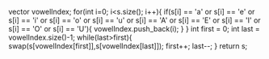 vector<int> vowelIndex;
for(int i=0; i<s.size(); i++){
if(s[i] == 'a' or s[i] == 'e' or s[i] == 'i' or s[i] == 'o' or s[i] == 'u' or s[i] == 'A' or s[i] == 'E' or s[i] == 'I' or s[i] == 'O' or s[i] == 'U'){
vowelIndex.push_back(i);
}
}
int first = 0;
int last = vowelIndex.size()-1;
while(last>first){
swap(s[vowelIndex[first]],s[vowelIndex[last]]);
first++;
last--;
}
return s;
